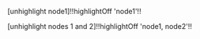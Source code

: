 [unhighlight node1]!!highlightOff 'node1'!!

[unhighlight nodes 1 and 2]!!highlightOff 'node1, node2'!!
